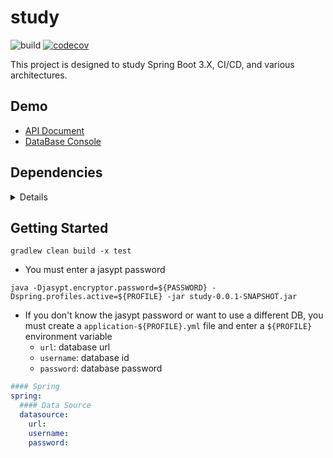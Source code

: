 # study
![build](https://github.com/now-start/study/actions/workflows/build.yml/badge.svg)
[![codecov](https://codecov.io/gh/now-start/study/branch/main/graph/badge.svg?token=6HKOOSGG7L)](https://codecov.io/gh/now-start/study)

This project is designed to study Spring Boot 3.X, CI/CD, and various architectures.

## Demo
* [API Document](https://study.nowstart.org)
* [DataBase Console](https://study.nowstart.org/h2-console)

## Dependencies
<details>
<summary>Details</summary>

* Java 17
* Spring-Boot 3.0.4
* Mapstruct 1.5.3
* SpringDoc 2.0.4
* Querydsl 5.0.0
* Jasypt 3.0.5
* Jwt 0.9.1
* Jacoco plugin
* DB
  * H2
  * MariaDB

</details>

## Getting Started
```shell
gradlew clean build -x test
```
* You must enter a jasypt password
```shell
java -Djasypt.encryptor.password=${PASSWORD} -Dspring.profiles.active=${PROFILE} -jar study-0.0.1-SNAPSHOT.jar
```
* If you don't know the jasypt password or want to use a different DB, you must create a `application-${PROFILE}.yml` file and enter a `${PROFILE}` environment variable
  * `url`: database url
  * `username`: database id
  * `password`: database password
```yaml
#### Spring
spring:
  #### Data Source
  datasource:
    url: 
    username: 
    password: 
```
